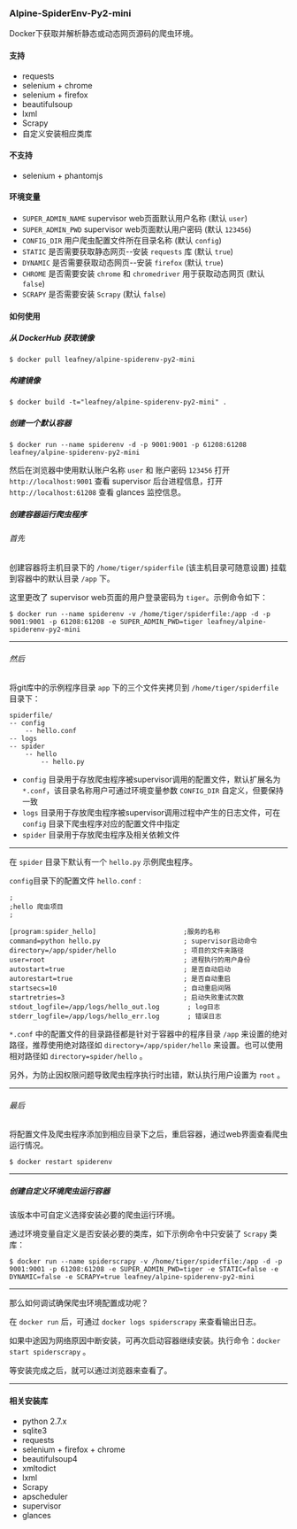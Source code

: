 ### Alpine-SpiderEnv-Py2-mini

Docker下获取并解析静态或动态网页源码的爬虫环境。

#### 支持

* requests
* selenium + chrome
* selenium + firefox
* beautifulsoup
* lxml
* Scrapy
* 自定义安装相应类库

#### 不支持

* selenium + phantomjs

#### 环境变量

* `SUPER_ADMIN_NAME` supervisor web页面默认用户名称 (默认 `user`)
* `SUPER_ADMIN_PWD` supervisor web页面默认用户密码 (默认 `123456`)
* `CONFIG_DIR` 用户爬虫配置文件所在目录名称 (默认 `config`)
* `STATIC` 是否需要获取静态网页--安装 `requests` 库 (默认 `true`)
* `DYNAMIC` 是否需要获取动态网页--安装 `firefox` (默认 `true`)
* `CHROME` 是否需要安装 `chrome` 和 `chromedriver` 用于获取动态网页 (默认 `false`)
* `SCRAPY` 是否需要安装 `Scrapy` (默认 `false`)

#### 如何使用

##### 从 DockerHub 获取镜像

```
$ docker pull leafney/alpine-spiderenv-py2-mini
```

##### 构建镜像

```
$ docker build -t="leafney/alpine-spiderenv-py2-mini" .
```

##### 创建一个默认容器

```
$ docker run --name spiderenv -d -p 9001:9001 -p 61208:61208 leafney/alpine-spiderenv-py2-mini
```

然后在浏览器中使用默认账户名称 `user` 和 账户密码 `123456` 打开 `http://localhost:9001` 查看 supervisor 后台进程信息，打开 `http://localhost:61208` 查看 glances 监控信息。

##### 创建容器运行爬虫程序

###### 首先

创建容器将主机目录下的 `/home/tiger/spiderfile` (该主机目录可随意设置) 挂载到容器中的默认目录 `/app` 下。

这里更改了 supervisor web页面的用户登录密码为 `tiger`。示例命令如下：

```
$ docker run --name spiderenv -v /home/tiger/spiderfile:/app -d -p 9001:9001 -p 61208:61208 -e SUPER_ADMIN_PWD=tiger leafney/alpine-spiderenv-py2-mini
```

***

###### 然后

将git库中的示例程序目录 `app` 下的三个文件夹拷贝到 `/home/tiger/spiderfile` 目录下：

```
spiderfile/
-- config
    -- hello.conf
-- logs
-- spider
    -- hello
        -- hello.py
```

* `config` 目录用于存放爬虫程序被supervisor调用的配置文件，默认扩展名为 `*.conf`，该目录名称用户可通过环境变量参数 `CONFIG_DIR` 自定义，但要保持一致
* `logs` 目录用于存放爬虫程序被supervisor调用过程中产生的日志文件，可在 `config` 目录下爬虫程序对应的配置文件中指定
* `spider` 目录用于存放爬虫程序及相关依赖文件

***

在 `spider` 目录下默认有一个 `hello.py` 示例爬虫程序。 

`config`目录下的配置文件 `hello.conf` :

```
;
;hello 爬虫项目
;

[program:spider_hello]   		            ;服务的名称
command=python hello.py     				; supervisor启动命令
directory=/app/spider/hello 	            ; 项目的文件夹路径
user=root   								; 进程执行的用户身份
autostart=true                           	; 是否自动启动
autorestart=true                         	; 是否自动重启
startsecs=10  								; 自动重启间隔
startretries=3                              ; 启动失败重试次数
stdout_logfile=/app/logs/hello_out.log       ; log日志
stderr_logfile=/app/logs/hello_err.log       ; 错误日志
```

`*.conf` 中的配置文件的目录路径都是针对于容器中的程序目录 `/app` 来设置的绝对路径，推荐使用绝对路径如 `directory=/app/spider/hello` 来设置。也可以使用相对路径如 `directory=spider/hello` 。

另外，为防止因权限问题导致爬虫程序执行时出错，默认执行用户设置为 `root` 。

***

###### 最后

将配置文件及爬虫程序添加到相应目录下之后，重启容器，通过web界面查看爬虫运行情况。

```
$ docker restart spiderenv
```

***

##### 创建自定义环境爬虫运行容器

该版本中可自定义选择安装必要的爬虫运行环境。

通过环境变量自定义是否安装必要的类库，如下示例命令中只安装了 `Scrapy` 类库：

```
$ docker run --name spiderscrapy -v /home/tiger/spiderfile:/app -d -p 9001:9001 -p 61208:61208 -e SUPER_ADMIN_PWD=tiger -e STATIC=false -e DYNAMIC=false -e SCRAPY=true leafney/alpine-spiderenv-py2-mini
```

***

那么如何调试确保爬虫环境配置成功呢？

在 `docker run` 后，可通过 `docker logs spiderscrapy` 来查看输出日志。

如果中途因为网络原因中断安装，可再次启动容器继续安装。执行命令：`docker start spiderscrapy` 。

等安装完成之后，就可以通过浏览器来查看了。

***

#### 相关安装库

* python 2.7.x
* sqlite3
* requests
* selenium + firefox + chrome
* beautifulsoup4
* xmltodict
* lxml
* Scrapy
* apscheduler
* supervisor
* glances
